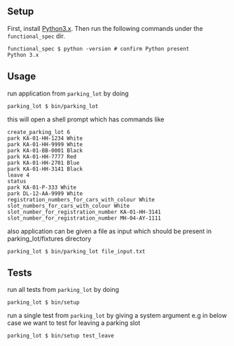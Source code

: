 ## Setup

First, install [Python3.x](https://www.python.org/downloads/). Then run the following commands under the `functional_spec` dir.

```
functional_spec $ python -version # confirm Python present
Python 3.x

```

## Usage

run application from `parking_lot` by doing


```
parking_lot $ bin/parking_lot
```
this will open a shell prompt which has commands like

```
create_parking_lot 6
park KA-01-HH-1234 White
park KA-01-HH-9999 White
park KA-01-BB-0001 Black
park KA-01-HH-7777 Red
park KA-01-HH-2701 Blue
park KA-01-HH-3141 Black
leave 4
status
park KA-01-P-333 White
park DL-12-AA-9999 White
registration_numbers_for_cars_with_colour White
slot_numbers_for_cars_with_colour White
slot_number_for_registration_number KA-01-HH-3141
slot_number_for_registration_number MH-04-AY-1111
```
also application can be given a file as input which should be present
 in parking_lot/fixtures directory
 
 ```
parking_lot $ bin/parking_lot file_input.txt
```


## Tests


run all tests from `parking_lot` by doing
```
parking_lot $ bin/setup
```

run a single test from `parking_lot` by giving a system argument 
e.g in below case we want to test for leaving a parking slot

```
parking_lot $ bin/setup test_leave
```

